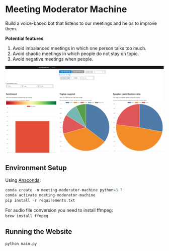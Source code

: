 # Meeting Moderator Machine

Build a voice-based bot that listens to our meetings and helps to improve them. 

**Potential features**: 
1) Avoid imbalanced meetings in which one person talks too much.
2) Avoid chaotic meetings in which people do not stay on topic.
3) Avoid negative meetings when people.

![demo](demo.png)

## Environment Setup

Using [Anaconda](https://www.anaconda.com/distribution):

```python
conda create -n meeting-moderator-machine python=3.7
conda activate meeting-moderator-machine
pip install -r requirements.txt
```

For audio file conversion you need to install ffmpeg:  
`brew install ffmpeg`

## Running the Website

```python
python main.py
```
